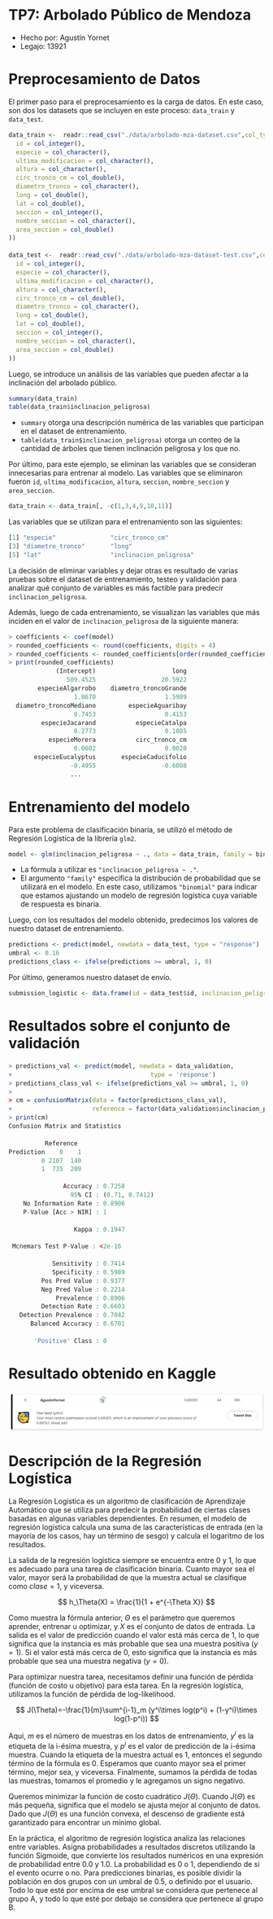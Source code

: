 # TP7: Arbolado Público de Mendoza

- Hecho por: Agustín Yornet
- Legajo: 13921

# Preprocesamiento de Datos

El primer paso para el preprocesamiento es la carga de datos. En este caso, son dos los datasets que se incluyen en este proceso: `data_train` y `data_test`.

```R
data_train <-  readr::read_csv("./data/arbolado-mza-dataset.csv",col_types = cols(
  id = col_integer(),
  especie = col_character(),
  ultima_modificacion = col_character(),
  altura = col_character(),
  circ_tronco_cm = col_double(),
  diametro_tronco = col_character(),
  long = col_double(),
  lat = col_double(),
  seccion = col_integer(),
  nombre_seccion = col_character(),
  area_seccion = col_double()
))

data_test <-  readr::read_csv("./data/arbolado-mza-dataset-test.csv",col_types = cols(
  id = col_integer(),
  especie = col_character(),
  ultima_modificacion = col_character(),
  altura = col_character(),
  circ_tronco_cm = col_double(),
  diametro_tronco = col_character(),
  long = col_double(),
  lat = col_double(),
  seccion = col_integer(),
  nombre_seccion = col_character(),
  area_seccion = col_double()
))
```

Luego, se introduce un análisis de las variables que pueden afectar a la inclinación del arbolado público.

```R
summary(data_train)
table(data_train$inclinacion_peligrosa)
```

- `summary` otorga una descripción numérica de las variables que participan en el dataset de entrenamiento.
- `table(data_train$inclinacion_peligrosa)` otorga un conteo de la cantidad de árboles que tienen inclinación peligrosa y los que no. 

Por último, para este ejemplo, se eliminan las variables que se consideran innecesarias para entrenar al modelo. Las variables que se eliminaron fueron `id`, `ultima_modificacion`, `altura`, `seccion`, `nombre_seccion` y `area_seccion`.

```R
data_train <- data_train[, -c(1,3,4,9,10,11)]
```

Las variables que se utilizan para el entrenamiento son las siguientes:
```R
[1] "especie"               "circ_tronco_cm"       
[3] "diametro_tronco"       "long"                 
[5] "lat"                   "inclinacion_peligrosa"
```

La decisión de eliminar variables y dejar otras es resultado de varias pruebas sobre el dataset de entrenamiento, testeo y validación para analizar qué conjunto de variables es más factible para predecir `inclinacion_peligrosa`.

Además, luego de cada entrenamiento, se visualizan las variables que más inciden en el valor de `inclinacion_peligrosa` de la siguiente manera:

```R
> coefficients <- coef(model)
> rounded_coefficients <- round(coefficients, digits = 4)
> rounded_coefficients <- rounded_coefficients[order(rounded_coefficients, decreasing = TRUE)]
> print(rounded_coefficients)
             (Intercept)                     long 
                509.4525                  20.5922 
        especieAlgarrobo    diametro_troncoGrande 
                  1.8670                   1.5989 
  diametro_troncoMediano         especieAguaribay 
                  0.7453                   0.4153 
         especieJacarand           especieCatalpa 
                  0.2773                   0.1085 
           especieMorera           circ_tronco_cm 
                  0.0602                   0.0020 
       especieEucalyptus       especieCaducifolio 
                 -0.4955                  -0.6008
                 ...
```

# Entrenamiento del modelo

Para este problema de clasificación binaria, se utilizó el método de Regresión Logística de la librería `glm2`.

```R
model <- glm(inclinacion_peligrosa ~ ., data = data_train, family = binomial)
```

- La fórmula a utilizar es `"inclinacion_peligrosa ~ ."`.
- El argumento ``"family"`` especifica la distribución de probabilidad que se utilizará en el modelo. En este caso, utilizamos ``"binomial"`` para indicar que estamos ajustando un modelo de regresión logística cuya variable de respuesta es binaria.

Luego, con los resultados del modelo obtenido, predecimos los valores de nuestro dataset de entrenamiento.

```R
predictions <- predict(model, newdata = data_test, type = "response")
umbral <- 0.16
predictions_class <- ifelse(predictions >= umbral, 1, 0)
```

Por último, generamos nuestro dataset de envío.

```R
submission_logistic <- data.frame(id = data_test$id, inclinacion_peligrosa = predictions_class)
```

# Resultados sobre el conjunto de validación

```R
> predictions_val <- predict(model, newdata = data_validation, 
+                                      type = 'response')
> predictions_class_val <- ifelse(predictions_val >= umbral, 1, 0)
> 
> cm = confusionMatrix(data = factor(predictions_class_val), 
+                      reference = factor(data_validation$inclinacion_peligrosa))
> print(cm)
Confusion Matrix and Statistics

          Reference
Prediction    0    1
         0 2107  140
         1  735  209
                                        
               Accuracy : 0.7258        
                 95% CI : (0.71, 0.7412)
    No Information Rate : 0.8906        
    P-Value [Acc > NIR] : 1             
                                        
                  Kappa : 0.1947        
                                        
 Mcnemars Test P-Value : <2e-16        
                                        
            Sensitivity : 0.7414        
            Specificity : 0.5989        
         Pos Pred Value : 0.9377        
         Neg Pred Value : 0.2214        
             Prevalence : 0.8906        
         Detection Rate : 0.6603        
   Detection Prevalence : 0.7042        
      Balanced Accuracy : 0.6701        
                                        
       'Positive' Class : 0  
```

# Resultado obtenido en Kaggle
![Alt text](image.png)

# Descripción de la Regresión Logística

La Regresión Logística es un algoritmo de clasificación de Aprendizaje Automático que se utiliza para predecir la probabilidad de ciertas clases basadas en algunas variables dependientes. En resumen, el modelo de regresión logística calcula una suma de las características de entrada (en la mayoría de los casos, hay un término de sesgo) y calcula el logaritmo de los resultados.

La salida de la regresión logística siempre se encuentra entre 0 y 1, lo que es adecuado para una tarea de clasificación binaria. Cuanto mayor sea el valor, mayor será la probabilidad de que la muestra actual se clasifique como $clase=1$, y viceversa.

$$
h_\Theta(X) = \frac{1}{1 + e^{-\Theta X}}
$$

Como muestra la fórmula anterior, $\Theta$ es el parámetro que queremos aprender, entrenar u optimizar, y $X$ es el conjunto de datos de entrada. La salida es el valor de predicción cuando el valor está más cerca de $1$, lo que significa que la instancia es más probable que sea una muestra positiva ($y=1$). Si el valor está más cerca de $0$, esto significa que la instancia es más probable que sea una muestra negativa ($y=0$).

Para optimizar nuestra tarea, necesitamos definir una función de pérdida (función de costo u objetivo) para esta tarea. En la regresión logística, utilizamos la función de pérdida de log-likelihood.

$$
J(\Theta)=-\frac{1}{m}\sum^{i-1}_m (y^i\times log(p^i) + (1-y^i)\times log(1-p^i))
$$

Aqui, $m$ es el número de muestras en los datos de entrenamiento, $y^i$ es la etiqueta de la i-ésima muestra, y $p^i$ es el valor de predicción de la i-ésima muestra. Cuando la etiqueta de la muestra actual es 1, entonces el segundo término de la fórmula es 0. Esperamos que cuanto mayor sea el primer término, mejor sea, y viceversa. Finalmente, sumamos la pérdida de todas las muestras, tomamos el promedio y le agregamos un signo negativo. 

Queremos minimizar la función de costo cuadrático $J(\Theta)$. Cuando $J(\Theta)$ es más pequeña, significa que el modelo se ajusta mejor al conjunto de datos. Dado que $J(\Theta)$ es una función convexa, el descenso de gradiente está garantizado para encontrar un mínimo global.

En la práctica, el algoritmo de regresión logística analiza las relaciones entre variables. Asigna probabilidades a resultados discretos utilizando la función Sigmoide, que convierte los resultados numéricos en una expresión de probabilidad entre 0.0 y 1.0. La probabilidad es 0 o 1, dependiendo de si el evento ocurre o no. Para predicciones binarias, es posible dividir la población en dos grupos con un umbral de 0.5, o definido por el usuario. Todo lo que esté por encima de ese umbral se considera que pertenece al grupo A, y todo lo que esté por debajo se considera que pertenece al grupo B.